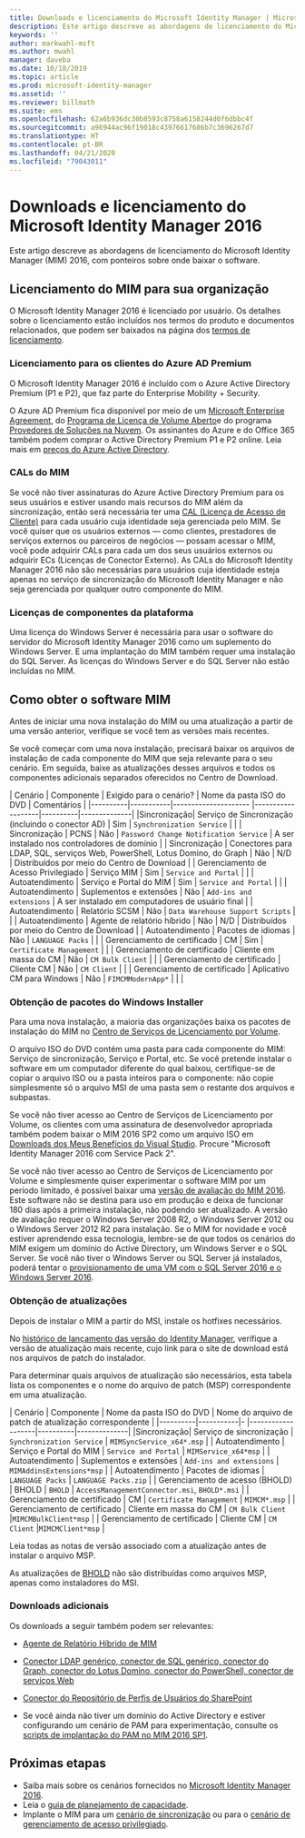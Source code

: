 ```yaml
---
title: Downloads e licenciamento do Microsoft Identity Manager | Microsoft Docs
description: Este artigo descreve as abordagens de licenciamento do Microsoft Identity Manager (MIM) 2016, com ponteiros sobre onde baixar o software.
keywords: ''
author: markwahl-msft
ms.author: mwahl
manager: daveba
ms.date: 10/18/2019
ms.topic: article
ms.prod: microsoft-identity-manager
ms.assetid: ''
ms.reviewer: billmath
ms.suite: ems
ms.openlocfilehash: 62a6b936dc30b8593c8758a6158244d0f6dbbc4f
ms.sourcegitcommit: a96944ac96f19018c43976617686b7c3696267d7
ms.translationtype: HT
ms.contentlocale: pt-BR
ms.lasthandoff: 04/21/2020
ms.locfileid: "79043011"
---
```

# <a name="microsoft-identity-manager-2016-licensing-and-downloads"></a>Downloads e licenciamento do Microsoft Identity Manager 2016

Este artigo descreve as abordagens de licenciamento do Microsoft Identity Manager (MIM) 2016, com ponteiros sobre onde baixar o software.

## <a name="licensing-mim-for-your-organization"></a>Licenciamento do MIM para sua organização

O Microsoft Identity Manager 2016 é licenciado por usuário.  Os detalhes sobre o licenciamento estão incluídos nos termos do produto e documentos relacionados, que podem ser baixados na página dos [termos de licenciamento](https://www.microsoft.com/licensing/product-licensing/products.aspx).

### <a name="licensing-for-azure-ad-premium-customers"></a>Licenciamento para os clientes do Azure AD Premium

O Microsoft Identity Manager 2016 é incluído com o Azure Active Directory Premium (P1 e P2), que faz parte do Enterprise Mobility + Security.

O Azure AD Premium fica disponível por meio de um [Microsoft Enterprise Agreement](https://www.microsoft.com/licensing/licensing-programs/enterprise.aspx), do [Programa de Licença de Volume Aberto](https://www.microsoft.com/licensing/licensing-programs/open-license.aspx)e do programa [Provedores de Soluções na Nuvem](https://go.microsoft.com/fwlink/?LinkId=614968&clcid=0x409). Os assinantes do Azure e do Office 365 também podem comprar o Active Directory Premium P1 e P2 online.  Leia mais em [preços do Azure Active Directory](https://azure.microsoft.com/pricing/details/active-directory/).

### <a name="mim-cals"></a>CALs do MIM

Se você não tiver assinaturas do Azure Active Directory Premium para os seus usuários e estiver usando mais recursos do MIM além da sincronização, então será necessária ter uma [CAL (Licença de Acesso de Cliente)](https://www.microsoft.com/licensing/product-licensing/client-access-license.aspx) para cada usuário cuja identidade seja gerenciada pelo MIM. Se você quiser que os usuários externos — como clientes, prestadores de serviços externos ou parceiros de negócios — possam acessar o MIM, você pode adquirir CALs para cada um dos seus usuários externos ou adquirir ECs (Licenças de Conector Externo). As CALs do Microsoft Identity Manager 2016 não são necessárias para usuários cuja identidade esteja apenas no serviço de sincronização do Microsoft Identity Manager e não seja gerenciada por qualquer outro componente do MIM.

### <a name="licenses-for-platform-components"></a>Licenças de componentes da plataforma

Uma licença do Windows Server é necessária para usar o software do servidor do Microsoft Identity Manager 2016 como um suplemento do Windows Server. E uma implantação do MIM também requer uma instalação do SQL Server.  As licenças do Windows Server e do SQL Server não estão incluídas no MIM.

## <a name="obtaining-mim-software"></a>Como obter o software MIM

Antes de iniciar uma nova instalação do MIM ou uma atualização a partir de uma versão anterior, verifique se você tem as versões mais recentes.

Se você começar com uma nova instalação, precisará baixar os arquivos de instalação de cada componente do MIM que seja relevante para o seu cenário. Em seguida, baixe as atualizações desses arquivos e todos os componentes adicionais separados oferecidos no Centro de Download.


| Cenário | Componente | Exigido para o cenário? | Nome da pasta ISO do DVD | Comentários |
|----------|-----------|---------------------   |-------------------|----------|--------------|
|Sincronização| Serviço de Sincronização (incluindo o conector AD) | Sim | `Synchronization Service` | |
| Sincronização | PCNS | Não | `Password Change Notification Service` |  A ser instalado nos controladores de domínio |
| Sincronização | Conectores para LDAP, SQL, serviços Web, PowerShell, Lotus Domino, do Graph | Não | N/D | Distribuídos por meio do Centro de Download |
| Gerenciamento de Acesso Privilegiado | Serviço MIM | Sim | `Service and Portal` | |
| Autoatendimento | Serviço e Portal do MIM | Sim | `Service and Portal` | |
| Autoatendimento | Suplementos e extensões | Não | `Add-ins and extensions` | A ser instalado em computadores de usuário final |
| Autoatendimento | Relatório SCSM | Não | `Data Warehouse Support Scripts` | |
| Autoatendimento | Agente de relatório híbrido | Não | N/D | Distribuídos por meio do Centro de Download |
| Autoatendimento | Pacotes de idiomas | Não | `LANGUAGE Packs` | |
| Gerenciamento de certificado | CM | Sim | `Certificate Management` | |
| Gerenciamento de certificado | Cliente em massa do CM | Não | `CM Bulk Client` | |
| Gerenciamento de certificado | Cliente CM | Não | `CM Client`  | |
| Gerenciamento de certificado | Aplicativo CM para Windows | Não | `FIMCMModernApp*` | | |

### <a name="obtaining-windows-installer-packages"></a>Obtenção de pacotes do Windows Installer

Para uma nova instalação, a maioria das organizações baixa os pacotes de instalação do MIM no [Centro de Serviços de Licenciamento por Volume](https://www.microsoft.com/licensing/servicecenter/default.aspx). 


O arquivo ISO do DVD contém uma pasta para cada componente do MIM: Serviço de sincronização, Serviço e Portal, etc. Se você pretende instalar o software em um computador diferente do qual baixou, certifique-se de copiar o arquivo ISO ou a pasta inteiros para o componente: não copie simplesmente só o arquivo MSI de uma pasta sem o restante dos arquivos e subpastas.

Se você não tiver acesso ao Centro de Serviços de Licenciamento por Volume, os clientes com uma assinatura de desenvolvedor apropriada também podem baixar o MIM 2016 SP2 como um arquivo ISO em [Downloads dos Meus Benefícios do Visual Studio](https://my.visualstudio.com/Downloads?q=Microsoft%20Identity%20Manager%202016%20with%20Service%20Pack%202&pgroup=).  Procure "Microsoft Identity Manager 2016 com Service Pack 2".  

Se você não tiver acesso ao Centro de Serviços de Licenciamento por Volume e simplesmente quiser experimentar o software MIM por um período limitado, é possível baixar uma [versão de avaliação do MIM 2016](https://www.microsoft.com/en-us/download/details.aspx?id=48244). Este software não se destina para uso em produção e deixa de funcionar 180 dias após a primeira instalação, não podendo ser atualizado. A versão de avaliação requer o Windows Server 2008 R2, o Windows Server 2012 ou o Windows Server 2012 R2 para instalação.  Se o MIM for novidade e você estiver aprendendo essa tecnologia, lembre-se de que todos os cenários do MIM exigem um domínio do Active Directory, um Windows Server e o SQL Server. Se você não tiver o Windows Server ou SQL Server já instalados, poderá tentar o [provisionamento de uma VM com o SQL Server 2016 e o Windows Server 2016](https://azure.microsoft.com/blog/azure-images-sql-server-2016-on-windows-server-2016/).

### <a name="obtaining-updates"></a>Obtenção de atualizações

Depois de instalar o MIM a partir do MSI, instale os hotfixes necessários.

No [histórico de lançamento das versão do Identity Manager](./reference/version-history.md), verifique a versão de atualização mais recente, cujo link para o site de download está nos arquivos de patch do instalador.

Para determinar quais arquivos de atualização são necessários, esta tabela lista os componentes e o nome do arquivo de patch (MSP) correspondente em uma atualização.

| Cenário | Componente | Nome da pasta ISO do DVD | Nome do arquivo de patch de atualização correspondente |
|----------|-----------|-   |-------------------|----------|--------------|
|Sincronização| Serviço de sincronização | `Synchronization Service` | `MIMSyncService_x64*.msp` |
| Autoatendimento | Serviço e Portal do MIM | `Service and Portal` | `MIMService_x64*msp` |
| Autoatendimento | Suplementos e extensões | `Add-ins and extensions` | `MIMAddinsExtensions*msp` |
| Autoatendimento | Pacotes de idiomas | `LANGUAGE Packs` | `LANGUAGE Packs.zip` |
| Gerenciamento de acesso (BHOLD) | BHOLD | `BHOLD` | `AccessManagementConnector.msi`, `BHOLD*.msi` |
| Gerenciamento de certificado | CM |  `Certificate Management` | `MIMCM*.msp` |
| Gerenciamento de certificado | Cliente em massa do CM |  `CM Bulk Client` |`MIMCMBulkClient*msp` |
| Gerenciamento de certificado | Cliente CM | `CM Client` |`MIMCMClient*msp` |

Leia todas as notas de versão associado com a atualização antes de instalar o arquivo MSP.

As atualizações de [BHOLD](https://www.microsoft.com/download/details.aspx?id=55950) não são distribuídas como arquivos MSP, apenas como instaladores do MSI.

### <a name="additional-downloads"></a>Downloads adicionais

Os downloads a seguir também podem ser relevantes:

- [Agente de Relatório Híbrido de MIM](https://www.microsoft.com/download/details.aspx?id=55112)

- [Conector LDAP genérico, conector de SQL genérico, conector do Graph, conector do Lotus Domino, conector do PowerShell, conector de serviços Web](http://go.microsoft.com/fwlink/?LinkId=717495)

- [Conector do Repositório de Perfis de Usuários do SharePoint](https://www.microsoft.com/download/details.aspx?id=41164)

- Se você ainda não tiver um domínio do Active Directory e estiver configurando um cenário de PAM para experimentação, consulte os [scripts de implantação do PAM no MIM 2016 SP1](sp1-deployment-scripts.md).

## <a name="next-steps"></a>Próximas etapas

- Saiba mais sobre os cenários fornecidos no [Microsoft Identity Manager 2016](microsoft-identity-manager-2016.md).
- Leia o [guia de planejamento de capacidade](capacity-planning-guide.md).
- Implante o MIM para um [cenário de sincronização](microsoft-identity-manager-deploy.md) ou para o [cenário de gerenciamento de acesso privilegiado](./pam/privileged-identity-management-for-active-directory-domain-services.md).

